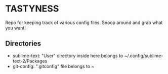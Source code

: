 # TASTYNESS
Repo for keeping track of various config files.
Snoop around and grab what you want!

## Directories

* sublime-text: "User" directory inside here belongs to ~/.config/sublime-text-2/Packages
* git-config: ".gitconfig" file belongs to ~
